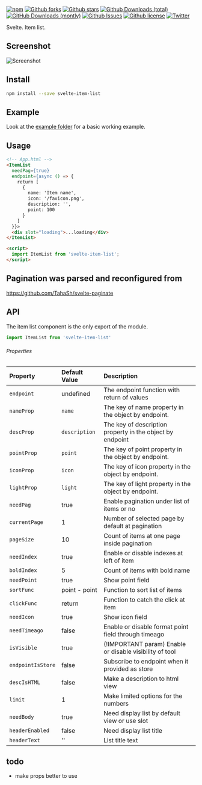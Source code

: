 [![npm][npm]][npm-url]
[![Github forks](https://img.shields.io/github/forks/Zimtir/svelte-item-list)]()
[![Github stars](https://img.shields.io/github/stars/Zimtir/svelte-item-list)]()
[![Github Downloads (total)](https://img.shields.io/github/downloads/Zimtir/svelte-item-list/total.svg)]()
[![GitHub Downloads (montly)](https://img.shields.io/github/downloads/Zimtir/svelte-item-list/latest/total.svg)]()
[![Github Issues](https://img.shields.io/github/issues/Zimtir/svelte-item-list)]()
[![Github license](https://img.shields.io/github/license/Zimtir/svelte-item-list)]()
[![Twitter](https://img.shields.io/twitter/url?url=https%3A%2F%2Fgithub.com%2FZimtir%2Fsvelte-item-list)]()

Svelte. Item list.

## Screenshot

![Screenshot](https://raw.githubusercontent.com/Zimtir/svelte-item-list/master/assets/example.png 'Screenshot')

## Install

```bash
npm install --save svelte-item-list
```

## Example

Look at the [example folder][example-folder-url] for a basic working example.

## Usage

```html
<!-- App.html -->
<ItemList
  needPag={true}
  endpoint={async () => {
    return [
      {
        name: 'Item name',
        icon: '/favicon.png',
        description: '',
        point: 100
      }
    ]
  }}>
  <div slot="loading">...loading</div>
</ItemList>

<script>
  import ItemList from 'svelte-item-list';
</script>
```

## Pagination was parsed and reconfigured from

https://github.com/TahaSh/svelte-paginate

## API

The item list component is the only export of the module.

```javascript
import ItemList from 'svelte-item-list'
```

###### Properties

| Property          | Default Value | Description                                               |
| :---------------- | :------------ | :-------------------------------------------------------- |
| `endpoint`        | undefined     | The endpoint function with return of values               |
| `nameProp`        | `name`        | The key of name property in the object by endpoint.       |
| `descProp`        | `description` | The key of description property in the object by endpoint |
| `pointProp`       | `point`       | The key of point property in the object by endpoint.      |
| `iconProp`        | `icon`        | The key of icon property in the object by endpoint.       |
| `lightProp`       | `light`       | The key of light property in the object by endpoint.      |
| `needPag`         | true          | Enable pagination under list of items or no               |
| `currentPage`     | 1             | Number of selected page by default at pagination          |
| `pageSize`        | 10            | Count of items at one page inside pagination              |
| `needIndex`       | true          | Enable or disable indexes at left of item                 |
| `boldIndex`       | 5             | Count of items with bold name                             |
| `needPoint`       | true          | Show point field                                          |
| `sortFunc`        | point - point | Function to sort list of items                            |
| `clickFunc`       | return        | Function to catch the click at item                       |
| `needIcon`        | true          | Show icon field                                           |
| `needTimeago`     | false         | Enable or disable format point field through timeago      |
| `isVisible`       | true          | (!IMPORTANT param) Enable or disable visibility of tool   |
| `endpointIsStore` | false         | Subscribe to endpoint when it provided as store           |
| `descIsHTML`      | false         | Make a description to html view                           |
| `limit`           | 1             | Make limited options for the numbers                      |
| `needBody`        | true          | Need display list by default view or use slot             |
| `headerEnabled`   | false         | Need display list title                                   |
| `headerText`      | ''            | List title text                                           |

[npm]: https://img.shields.io/npm/v/svelte-item-list.svg
[npm-url]: https://npmjs.com/package/svelte-item-list
[example-folder-url]: https://github.com/Zimtir/svelte-item-list/tree/master/example

## todo

- make props better to use
